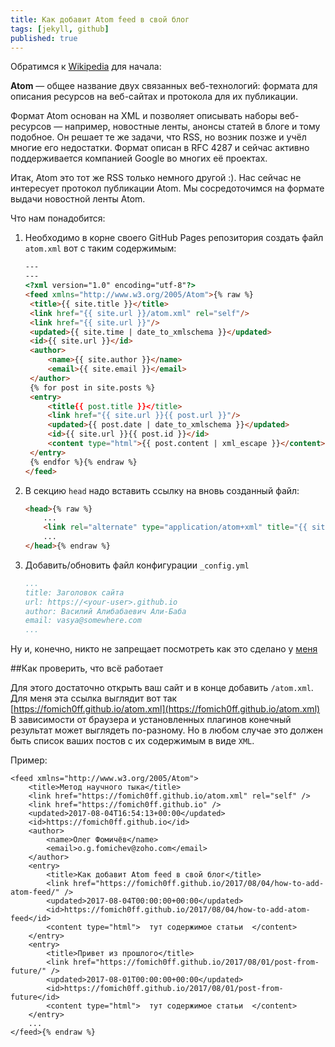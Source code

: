 ```yaml
---
title: Как добавит Atom feed в свой блог
tags: [jekyll, github]
published: true
---
```


Обратимся к [Wikipedia](https://ru.wikipedia.org/wiki/Atom) для начала:

**Atom** — общее название двух связанных веб-технологий: формата для описания ресурсов на веб-сайтах и протокола для их публикации.

Формат Atom основан на XML и позволяет описывать наборы веб-ресурсов — например, новостные ленты, анонсы статей в блоге и тому подобное. Он решает те же задачи, что RSS, но возник позже и учёл многие его недостатки. Формат описан в RFC 4287 и сейчас активно поддерживается компанией Google во многих её проектах.

Итак, Atom это тот же RSS только немного другой :). Нас сейчас не интересует протокол публикации Atom. Мы сосредоточимся на формате выдачи новостной ленты Atom.

<!--more-->

Что нам понадобится:

1. Необходимо в корне своего GitHub Pages репозитория создать файл
   ```atom.xml``` вот с таким содержимым:
   ```HTML
   ---
   ---
   <?xml version="1.0" encoding="utf-8"?>
   <feed xmlns="http://www.w3.org/2005/Atom">{% raw %}
    <title>{{ site.title }}</title>
    <link href="{{ site.url }}/atom.xml" rel="self"/>
    <link href="{{ site.url }}"/>
    <updated>{{ site.time | date_to_xmlschema }}</updated>
    <id>{{ site.url }}</id>
    <author>
        <name>{{ site.author }}</name>
        <email>{{ site.email }}</email>
    </author>
    {% for post in site.posts %}
    <entry>
        <title{{ post.title }}</title>
        <link href="{{ site.url }}{{ post.url }}"/>
        <updated>{{ post.date | date_to_xmlschema }}</updated>
        <id>{{ site.url }}{{ post.id }}</id>
        <content type="html">{{ post.content | xml_escape }}</content>
    </entry>
    {% endfor %}{% endraw %}
   </feed>
   ```
2. В секцию ```head``` надо вставить ссылку на вновь созданный файл:
    ```HTML
    <head>{% raw %}
        ...
        <link rel="alternate" type="application/atom+xml" title="{{ site.title }}" href="/atom.xml">
        ...
    </head>{% endraw %}
    ```
3. Добавить/обновить файл конфигурации ```_config.yml```
    ```YAML
    ...
    title: Заголовок сайта
    url: https://<your-user>.github.io
    author: Василий Алибабаевич Али-Баба
    email: vasya@somewhere.com
    ...
    ```

Ну и, конечно, никто не запрещает посмотреть как это сделано у [меня](https://github.com/fomich0ff/fomich0ff.github.io)

##Как проверить, что всё работает

Для этого достаточно открыть ваш сайт и в конце добавить ```/atom.xml```. Для
меня эта ссылка выглядит вот так
[https://fomich0ff.github.io/atom.xml](https://fomich0ff.github.io/atom.xml) В
зависимости от браузера и установленных плагинов конечный результат может
выглядеть по-разному. Но в любом случае это должен быть список ваших постов с
их содержимым в виде ```XML```.

Пример:

```xml{% raw %}
<feed xmlns="http://www.w3.org/2005/Atom">
    <title>Метод научного тыка</title>
    <link href="https://fomich0ff.github.io/atom.xml" rel="self" />
    <link href="https://fomich0ff.github.io" />
    <updated>2017-08-04T16:54:13+00:00</updated>
    <id>https://fomich0ff.github.io</id>
    <author>
        <name>Олег Фомичёв</name>
        <email>o.g.fomichev@zoho.com</email>
    </author>
    <entry>
        <title>Как добавит Atom feed в свой блог</title>
        <link href="https://fomich0ff.github.io/2017/08/04/how-to-add-atom-feed/" />
        <updated>2017-08-04T00:00:00+00:00</updated>
        <id>https://fomich0ff.github.io/2017/08/04/how-to-add-atom-feed</id>
        <content type="html">  тут содержимое статьи  </content>
    </entry>
    <entry>
        <title>Привет из прошлого</title>
        <link href="https://fomich0ff.github.io/2017/08/01/post-from-future/" />
        <updated>2017-08-01T00:00:00+00:00</updated>
        <id>https://fomich0ff.github.io/2017/08/01/post-from-future</id>
        <content type="html">  тут содержимое статьи  </content>
    </entry>
    ...
</feed>{% endraw %}
```
